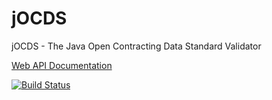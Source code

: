 # jOCDS
jOCDS - The Java Open Contracting Data Standard Validator

[Web API Documentation](https://github.com/devgateway/jocds/tree/master/validator-web)

[![Build Status](https://travis-ci.org/devgateway/jocds.svg?branch=master)](https://travis-ci.org/devgateway/jocds)

